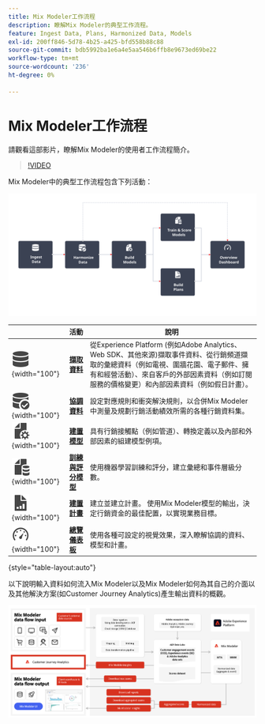 ```yaml
---
title: Mix Modeler工作流程
description: 瞭解Mix Modeler的典型工作流程。
feature: Ingest Data, Plans, Harmonized Data, Models
exl-id: 200ff846-5d78-4b25-a425-bfd558b88c88
source-git-commit: bdb5992ba1e6a4e5aa546b6ffb8e9673ed69be22
workflow-type: tm+mt
source-wordcount: '236'
ht-degree: 0%

---
```


# Mix Modeler工作流程

請觀看這部影片，瞭解Mix Modeler的使用者工作流程簡介。

>[!VIDEO](https://video.tv.adobe.com/v/3424854/?learn=on)


Mix Modeler中的典型工作流程包含下列活動：

![替代文字](/help/assets/ApplicationWorkflow.svg)

|  | 活動 | 說明 |
|---|---|---|
| ![資料](/help/assets/icons/Data.svg){width="100"} | [**擷取資料**](../ingest-data/overview.md) | 從Experience Platform (例如Adobe Analytics、Web SDK、其他來源)擷取事件資料、從行銷頻道擷取的彙總資料（例如電視、圍牆花園、電子郵件、擁有和經營活動）、來自客戶的外部因素資料（例如訂閱服務的價格變更）和內部因素資料（例如假日計畫）。 |
| ![資料檢查](/help/assets/icons/DataCheck.svg){width="100"} | [**協調資料**](../harmonize-data/overview.md) | 設定對應規則和衝突解決規則，以合併Mix Modeler中測量及規劃行銷活動績效所需的各種行銷資料集。 |
| ![檔案設定](/help/assets/icons/FileGear.svg){width="100"} | [**建置模型**](../models/overview.md) | 具有行銷接觸點（例如管道）、轉換定義以及內部和外部因素的組建模型例項。 |
| ![檔案資料](/help/assets/icons/FileData.svg){width="100"} | [**訓練與評分模型**](../models/overview.md) | 使用機器學習訓練和評分，建立彙總和事件層級分數。 |
| ![檔案圖表](/help/assets/icons/FileChart.svg){width="100"} | [**建置計畫**](../plans/overview.md) | 建立並建立計畫。 使用Mix Modeler模型的輸出，決定行銷資金的最佳配置，以實現業務目標。 |
| ![儀表板](/help/assets/icons/Dashboard.svg){width="100"} | [**總覽儀表板**](../dashboard/overview.md) | 使用各種可設定的視覺效果，深入瞭解協調的資料、模型和計畫。 |

{style="table-layout:auto"}

以下說明輸入資料如何流入Mix Modeler以及Mix Modeler如何為其自己的介面以及其他解決方案(如Customer Journey Analytics)產生輸出資料的概觀。

![Mix Modeler輸入輸出資料流程](../assets/mm-input-output.png)
<!---
The detailed data-oriented flowchart below illustrates how:

* harmonized data is based on:

  * experience event data (originating from Analytics source connector, collected through Experience Platform SDKs and APIs, ingested through source connectors, or using streaming ingestion),
  * aggregate or summary data from walled gardens (like Facebook, YouTube), traffic sources, or offline advertising data, and 
  * definitions of harmonized fields and dataset rules.

* a model is based on:

  * the conversion and marketing touchpoint definitions resulting from the harmonized data and 
  * non-marketing aggregate or summary data containing internal or external factors.

* mult-touch attribution event scores can potentially be fed back into Experience Platform data lake for use in subsequent model configuration, training and scoring.

![Comprehensive workflow](/help/assets/comprehensive-workflow.svg)

-->
